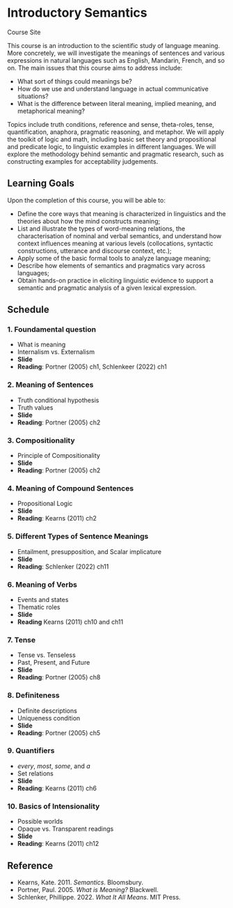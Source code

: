 # Introductory Semantics
Course Site

This course is an introduction to the scientific study of language meaning. More concretely, we will investigate the meanings of sentences and various expressions in natural languages such as English, Mandarin, French, and so on. The main issues that this course aims to address include: 

- What sort of things could meanings be? 
- How do we use and understand language in actual communicative situations?
- What is the difference between literal meaning, implied meaning, and metaphorical meaning? 

Topics include truth conditions, reference and sense, theta-roles, tense, quantification, anaphora, pragmatic reasoning, and metaphor.  We will apply the toolkit of logic and math, including basic set theory and propositional and predicate logic, to linguistic examples in different languages. We will explore the methodology behind semantic and pragmatic research, such as constructing examples for acceptability judgements.

## Learning Goals

Upon the completion of this course, you will be able to:

- Define the core ways that meaning is characterized in linguistics and the theories about how the mind constructs meaning;
- List and illustrate the types of word-meaning relations, the characterisation of nominal and verbal semantics, and understand how context influences meaning at various levels (collocations, syntactic constructions, utterance and discourse context, etc.);
- Apply some of the basic formal tools to analyze language meaning;
- Describe how elements of semantics and pragmatics vary across languages; 
- Obtain hands-on practice in eliciting linguistic evidence to support a semantic and pragmatic analysis of a given lexical expression.  

## Schedule 

### 1. Foundamental question

- What is meaning
- Internalism vs. Externalism
- **Slide**
- **Reading**: Portner (2005) ch1, Schlenkeer (2022) ch1

### 2. Meaning of Sentences

- Truth conditional hypothesis
- Truth values
- **Slide**
- **Reading**: Portner (2005) ch2

### 3. Compositionality 

- Principle of Compositionality
- **Slide**
- **Reading**: Portner (2005) ch2

### 4. Meaning of Compound Sentences

- Propositional Logic
- **Slide**
- **Reading**: Kearns (2011) ch2

### 5. Different Types of Sentence Meanings

- Entailment, presupposition, and Scalar implicature
- **Slide**
- **Reading**: Schlenker (2022) ch11

### 6. Meaning of Verbs

- Events and states
- Thematic roles
- **Slide**
- **Reading** Kearns (2011) ch10 and ch11

### 7. Tense

- Tense vs. Tenseless
- Past, Present, and Future
- **Slide**
- **Reading**: Portner (2005) ch8

### 8. Definiteness

- Definite descriptions
- Uniqueness condition
- **Slide**
- **Reading**: Portner (2005) ch5

### 9. Quantifiers 

- *every*, *most*, *some*, and *a* 
- Set relations
- **Slide**
- **Reading**: Kearns (2011) ch6

### 10. Basics of Intensionality

- Possible worlds
- Opaque vs. Transparent readings
- **Slide**
- **Reading**: Kearns (2011) ch12

## Reference

- Kearns, Kate. 2011. *Semantics*. Bloomsbury. 
- Portner, Paul. 2005. *What is Meaning?* Blackwell. 
- Schlenker, Phillippe. 2022. *What It All Means*. MIT Press. 
